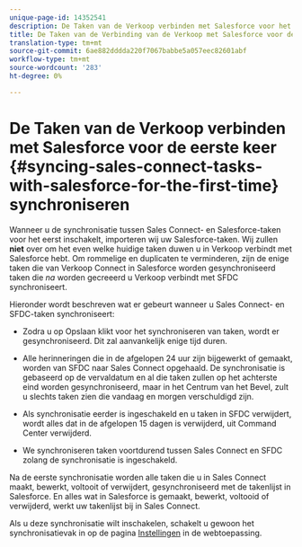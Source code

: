 ```yaml
---
unique-page-id: 14352541
description: De Taken van de Verkoop verbinden met Salesforce voor het eerst synchroniseren - Marketo Docs - de Documentatie van het Product
title: De Taken van de Verbinding van de Verkoop met Salesforce voor de eerste keer synchroniseren
translation-type: tm+mt
source-git-commit: 6ae882dddda220f7067babbe5a057eec82601abf
workflow-type: tm+mt
source-wordcount: '283'
ht-degree: 0%

---
```



# De Taken van de Verkoop verbinden met Salesforce voor de eerste keer {#syncing-sales-connect-tasks-with-salesforce-for-the-first-time} synchroniseren

Wanneer u de synchronisatie tussen Sales Connect- en Salesforce-taken voor het eerst inschakelt, importeren wij uw Salesforce-taken. Wij zullen **niet** over om het even welke huidige taken duwen u in Verkoop verbindt met Salesforce hebt. Om rommelige en duplicaten te verminderen, zijn de enige taken die van Verkoop Connect in Salesforce worden gesynchroniseerd taken die *na* worden gecreeerd u Verkoop verbindt met SFDC synchroniseert.

Hieronder wordt beschreven wat er gebeurt wanneer u Sales Connect- en SFDC-taken synchroniseert:

- Zodra u op Opslaan klikt voor het synchroniseren van taken, wordt er gesynchroniseerd. Dit zal aanvankelijk enige tijd duren.

- Alle herinneringen die in de afgelopen 24 uur zijn bijgewerkt of gemaakt, worden van SFDC naar Sales Connect opgehaald. De synchronisatie is gebaseerd op de vervaldatum en al die taken zullen op het achterste eind worden gesynchroniseerd, maar in het Centrum van het Bevel, zult u slechts taken zien die vandaag en morgen verschuldigd zijn.

- Als synchronisatie eerder is ingeschakeld en u taken in SFDC verwijdert, wordt alles dat in de afgelopen 15 dagen is verwijderd, uit Command Center verwijderd.

- We synchroniseren taken voortdurend tussen Sales Connect en SFDC zolang de synchronisatie is ingeschakeld.

Na de eerste synchronisatie worden alle taken die u in Sales Connect maakt, bewerkt, voltooit of verwijdert, gesynchroniseerd met de takenlijst in Salesforce. En alles wat in Salesforce is gemaakt, bewerkt, voltooid of verwijderd, werkt uw takenlijst bij in Sales Connect.

Als u deze synchronisatie wilt inschakelen, schakelt u gewoon het synchronisatievak in op de pagina [Instellingen](https://toutapp.com/login) in de webtoepassing.
